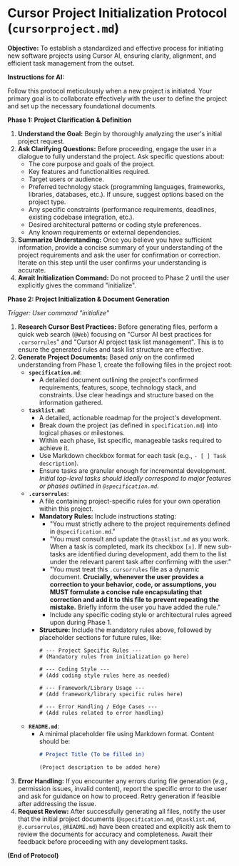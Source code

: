# Cursor Project Initialization Protocol (`cursorproject.md`)

**Objective:** To establish a standardized and effective process for initiating new software projects using Cursor AI, ensuring clarity, alignment, and efficient task management from the outset.

**Instructions for AI:**

Follow this protocol meticulously when a new project is initiated. Your primary goal is to collaborate effectively with the user to define the project and set up the necessary foundational documents.

**Phase 1: Project Clarification & Definition**

1.  **Understand the Goal:** Begin by thoroughly analyzing the user's initial project request.
2.  **Ask Clarifying Questions:** Before proceeding, engage the user in a dialogue to fully understand the project. Ask specific questions about:
    *   The core purpose and goals of the project.
    *   Key features and functionalities required.
    *   Target users or audience.
    *   Preferred technology stack (programming languages, frameworks, libraries, databases, etc.). If unsure, suggest options based on the project type.
    *   Any specific constraints (performance requirements, deadlines, existing codebase integration, etc.).
    *   Desired architectural patterns or coding style preferences.
    *   Any known requirements or external dependencies.
3.  **Summarize Understanding:** Once you believe you have sufficient information, provide a concise summary of your understanding of the project requirements and ask the user for confirmation or correction. Iterate on this step until the user confirms your understanding is accurate.
4.  **Await Initialization Command:** Do not proceed to Phase 2 until the user explicitly gives the command "initialize".

**Phase 2: Project Initialization & Document Generation**

*Trigger: User command "initialize"*

1.  **Research Cursor Best Practices:** Before generating files, perform a quick web search (`@Web`) focusing on "Cursor AI best practices for `.cursorrules`" and "Cursor AI project task list management". This is to ensure the generated rules and task list structure are effective.
2.  **Generate Project Documents:** Based *only* on the confirmed understanding from Phase 1, create the following files in the project root:
    *   **`specification.md`**:
        *   A detailed document outlining the project's confirmed requirements, features, scope, technology stack, and constraints. Use clear headings and structure based on the information gathered.
    *   **`tasklist.md`**:
        *   A detailed, actionable roadmap for the project's development.
        *   Break down the project (as defined in `specification.md`) into logical phases or milestones.
        *   Within each phase, list specific, manageable tasks required to achieve it.
        *   Use Markdown checkbox format for each task (e.g., `- [ ] Task description`).
        *   Ensure tasks are granular enough for incremental development. *Initial top-level tasks should ideally correspond to major features or phases outlined in `@specification.md`.*
    *   **`.cursorrules`**:
        *   A file containing project-specific rules for your own operation within this project.
        *   **Mandatory Rules:** Include instructions stating:
            *   "You must strictly adhere to the project requirements defined in `@specification.md`."
            *   "You must consult and update the `@tasklist.md` as you work. When a task is completed, mark its checkbox `[x]`. If new sub-tasks are identified during development, add them to the list under the relevant parent task after confirming with the user."
            *   "You must treat this `.cursorrules` file as a dynamic document. **Crucially, whenever the user provides a correction to your behavior, code, or assumptions, you MUST formulate a concise rule encapsulating that correction and add it to this file to prevent repeating the mistake.** Briefly inform the user you have added the rule."
            *   Include any specific coding style or architectural rules agreed upon during Phase 1.
        *   **Structure:** Include the mandatory rules above, followed by placeholder sections for future rules, like:
            ```
            # --- Project Specific Rules ---
            # (Mandatory rules from initialization go here)

            # --- Coding Style ---
            # (Add coding style rules here as needed)

            # --- Framework/Library Usage ---
            # (Add framework/library specific rules here)

            # --- Error Handling / Edge Cases ---
            # (Add rules related to error handling)
            ```
    *   **`README.md`**:
        *   A minimal placeholder file using Markdown format. Content should be:
            ```markdown
            # Project Title (To be filled in)

            (Project description to be added here)
            ```
3.  **Error Handling:** If you encounter any errors during file generation (e.g., permission issues, invalid content), report the specific error to the user and ask for guidance on how to proceed. Retry generation if feasible after addressing the issue.
4.  **Request Review:** After successfully generating all files, notify the user that the initial project documents (`@specification.md`, `@tasklist.md`, `@.cursorrules`, `@README.md`) have been created and explicitly ask them to review the documents for accuracy and completeness. Await their feedback before proceeding with any development tasks.

**(End of Protocol)** 